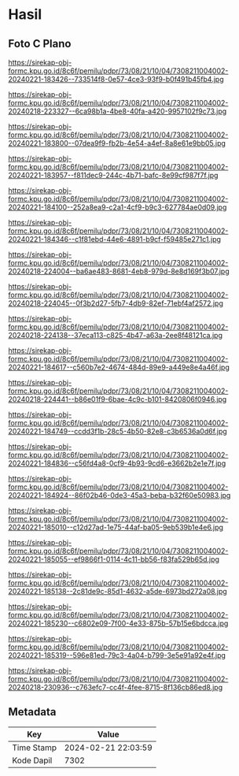 # Hasil

## Foto C Plano

https://sirekap-obj-formc.kpu.go.id/8c6f/pemilu/pdpr/73/08/21/10/04/7308211004002-20240221-183426--733514f8-0e57-4ce3-93f9-b0f491b45fb4.jpg

https://sirekap-obj-formc.kpu.go.id/8c6f/pemilu/pdpr/73/08/21/10/04/7308211004002-20240218-223327--6ca98b1a-4be8-40fa-a420-9957102f9c73.jpg

https://sirekap-obj-formc.kpu.go.id/8c6f/pemilu/pdpr/73/08/21/10/04/7308211004002-20240221-183800--07dea9f9-fb2b-4e54-a4ef-8a8e61e9bb05.jpg

https://sirekap-obj-formc.kpu.go.id/8c6f/pemilu/pdpr/73/08/21/10/04/7308211004002-20240221-183957--f811dec9-244c-4b71-bafc-8e99cf987f7f.jpg

https://sirekap-obj-formc.kpu.go.id/8c6f/pemilu/pdpr/73/08/21/10/04/7308211004002-20240221-184100--252a8ea9-c2a1-4cf9-b9c3-627784ae0d09.jpg

https://sirekap-obj-formc.kpu.go.id/8c6f/pemilu/pdpr/73/08/21/10/04/7308211004002-20240221-184346--c1f81ebd-44e6-4891-b9cf-f59485e271c1.jpg

https://sirekap-obj-formc.kpu.go.id/8c6f/pemilu/pdpr/73/08/21/10/04/7308211004002-20240218-224004--ba6ae483-8681-4eb8-979d-8e8d169f3b07.jpg

https://sirekap-obj-formc.kpu.go.id/8c6f/pemilu/pdpr/73/08/21/10/04/7308211004002-20240218-224045--0f3b2d27-5fb7-4db9-82ef-71ebf4af2572.jpg

https://sirekap-obj-formc.kpu.go.id/8c6f/pemilu/pdpr/73/08/21/10/04/7308211004002-20240218-224138--37eca113-c825-4b47-a63a-2ee8f48121ca.jpg

https://sirekap-obj-formc.kpu.go.id/8c6f/pemilu/pdpr/73/08/21/10/04/7308211004002-20240221-184617--c560b7e2-4674-484d-89e9-a449e8e4a46f.jpg

https://sirekap-obj-formc.kpu.go.id/8c6f/pemilu/pdpr/73/08/21/10/04/7308211004002-20240218-224441--b86e01f9-6bae-4c9c-b101-8420806f0946.jpg

https://sirekap-obj-formc.kpu.go.id/8c6f/pemilu/pdpr/73/08/21/10/04/7308211004002-20240221-184749--ccdd3f1b-28c5-4b50-82e8-c3b6536a0d6f.jpg

https://sirekap-obj-formc.kpu.go.id/8c6f/pemilu/pdpr/73/08/21/10/04/7308211004002-20240221-184836--c56fd4a8-0cf9-4b93-9cd6-e3662b2e1e7f.jpg

https://sirekap-obj-formc.kpu.go.id/8c6f/pemilu/pdpr/73/08/21/10/04/7308211004002-20240221-184924--86f02b46-0de3-45a3-beba-b32f60e50983.jpg

https://sirekap-obj-formc.kpu.go.id/8c6f/pemilu/pdpr/73/08/21/10/04/7308211004002-20240221-185010--c12d27ad-1e75-44af-ba05-9eb539b1e4e6.jpg

https://sirekap-obj-formc.kpu.go.id/8c6f/pemilu/pdpr/73/08/21/10/04/7308211004002-20240221-185055--ef9866f1-0114-4c11-bb56-f83fa529b65d.jpg

https://sirekap-obj-formc.kpu.go.id/8c6f/pemilu/pdpr/73/08/21/10/04/7308211004002-20240221-185138--2c81de9c-85d1-4632-a5de-6973bd272a08.jpg

https://sirekap-obj-formc.kpu.go.id/8c6f/pemilu/pdpr/73/08/21/10/04/7308211004002-20240221-185230--c6802e09-7f00-4e33-875b-57b15e6bdcca.jpg

https://sirekap-obj-formc.kpu.go.id/8c6f/pemilu/pdpr/73/08/21/10/04/7308211004002-20240221-185319--596e81ed-79c3-4a04-b799-3e5e91a92e4f.jpg

https://sirekap-obj-formc.kpu.go.id/8c6f/pemilu/pdpr/73/08/21/10/04/7308211004002-20240218-230936--c763efc7-cc4f-4fee-8715-8f136cb86ed8.jpg


## Metadata

| Key        | Value               |
| ---------- | ------------------- |
| Time Stamp | 2024-02-21 22:03:59 |
| Kode Dapil | 7302                |



